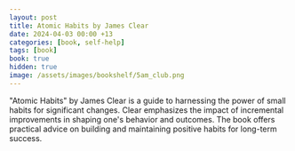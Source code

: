 ```yaml
---
layout: post
title: Atomic Habits by James Clear
date: 2024-04-03 00:00 +13
categories: [book, self-help]
tags: [book]
book: true
hidden: true
image: /assets/images/bookshelf/5am_club.png
---
```


"Atomic Habits" by James Clear is a guide to harnessing the power of small habits for significant changes. Clear emphasizes the impact of incremental improvements in shaping one's behavior and outcomes. The book offers practical advice on building and maintaining positive habits for long-term success.
